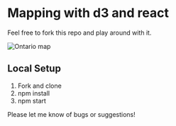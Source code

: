 # Mapping with d3 and react
Feel free to fork this repo and play around with it.

![Ontario map](https://github.com/xihai01/d3-mapping-with-react/blob/main/root/docs/react-map.gif?raw=true)

## Local Setup
1. Fork and clone
2. npm install
3. npm start

Please let me know of bugs or suggestions!